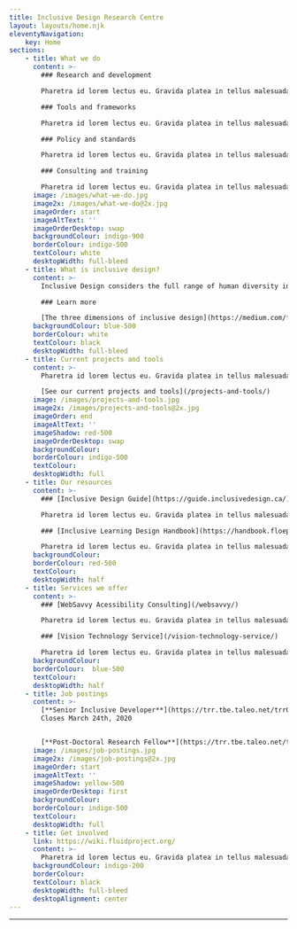 ```yaml
---
title: Inclusive Design Research Centre
layout: layouts/home.njk
eleventyNavigation:
    key: Home
sections:
    - title: What we do
      content: >-
        ### Research and development

        Pharetra id lorem lectus eu. Gravida platea in tellus malesuada.

        ### Tools and frameworks

        Pharetra id lorem lectus eu. Gravida platea in tellus malesuada.

        ### Policy and standards

        Pharetra id lorem lectus eu. Gravida platea in tellus malesuada.

        ### Consulting and training

        Pharetra id lorem lectus eu. Gravida platea in tellus malesuada.
      image: /images/what-we-do.jpg
      image2x: /images/what-we-do@2x.jpg
      imageOrder: start
      imageAltText: ''
      imageOrderDesktop: swap
      backgroundColour: indigo-900
      borderColour: indigo-500
      textColour: white
      desktopWidth: full-bleed
    - title: What is inclusive design?
      content: >-
        Inclusive Design considers the full range of human diversity in respect to ability, language, culture, gender, age, and other forms of human difference.

        ### Learn more

        [The three dimensions of inclusive design](https://medium.com/fwd50/the-three-dimensions-of-inclusive-design-part-one-103cad1ffdc2)
      backgroundColour: blue-500
      borderColour: white
      textColour: black
      desktopWidth: full-bleed
    - title: Current projects and tools
      content: >-
        Pharetra id lorem lectus eu. Gravida platea in tellus malesuada.

        [See our current projects and tools](/projects-and-tools/)
      image: /images/projects-and-tools.jpg
      image2x: /images/projects-and-tools@2x.jpg
      imageOrder: end
      imageAltText: ''
      imageShadow: red-500
      imageOrderDesktop: swap
      backgroundColour: 
      borderColour: indigo-500
      textColour:
      desktopWidth: full
    - title: Our resources
      content: >-
        ### [Inclusive Design Guide](https://guide.inclusivedesign.ca/)

        Pharetra id lorem lectus eu. Gravida platea in tellus malesuada.

        ### [Inclusive Learning Design Handbook](https://handbook.floeproject.org/)

        Pharetra id lorem lectus eu. Gravida platea in tellus malesuada.
      backgroundColour: 
      borderColour: red-500
      textColour:
      desktopWidth: half
    - title: Services we offer
      content: >-
        ### [WebSavvy Acessibility Consulting](/websavvy/)

        Pharetra id lorem lectus eu. Gravida platea in tellus malesuada.

        ### [Vision Technology Service](/vision-technology-service/)

        Pharetra id lorem lectus eu. Gravida platea in tellus malesuada.
      backgroundColour: 
      borderColour:  blue-500
      textColour:
      desktopWidth: half
    - title: Job postings
      content: >-
        [**Senior Inclusive Developer**](https://trr.tbe.taleo.net/trr01/ats/careers/v2/viewRequisition?org=OCADU&cws=37&rid=1828)<br />
        Closes March 24th, 2020


        [**Post-Doctoral Research Fellow**](https://trr.tbe.taleo.net/trr01/ats/careers/v2/viewRequisition?org=OCADU&cws=37&rid=1811)
      image: /images/job-postings.jpg
      image2x: /images/job-postings@2x.jpg
      imageOrder: start
      imageAltText: ''
      imageShadow: yellow-500
      imageOrderDesktop: first
      backgroundColour: 
      borderColour: indigo-500
      textColour:
      desktopWidth: full
    - title: Get involved
      link: https://wiki.fluidproject.org/
      content: >-
        Pharetra id lorem lectus eu. Gravida platea in tellus malesuada.
      backgroundColour: indigo-200
      borderColour: 
      textColour: black
      desktopWidth: full-bleed
      desktopAlignment: center
---
```

***
